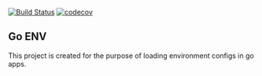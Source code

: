 [![Build Status](https://travis-ci.org/theecodedragon/go-env.svg?branch=master)](https://travis-ci.org/theecodedragon/go-env)
[![codecov](https://codecov.io/gh/theecodedragon/go-env/branch/master/graph/badge.svg)](https://codecov.io/gh/TechnionYP5777/project-name)
## Go ENV


This project is created for the purpose of loading environment configs in go apps.

